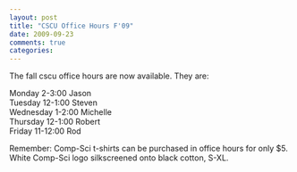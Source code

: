 ```yaml
---
layout: post
title: "CSCU Office Hours F'09"
date: 2009-09-23
comments: true
categories: 
---
```


The fall cscu office hours are now available. They are:

Monday    2-3:00    Jason<br/>
Tuesday   12-1:00   Steven<br/>
Wednesday 1-2:00    Michelle<br/>
Thursday  12-1:00   Robert<br/>
Friday    11-12:00  Rod<br/>

Remember: Comp-Sci t-shirts can be purchased in office hours for only $5. White Comp-Sci logo silkscreened onto black cotton, S-XL.
